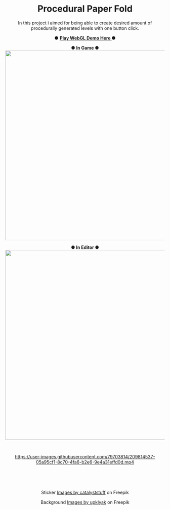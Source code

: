 <div align="center">

# Procedural Paper Fold

In this project i aimed for being able to create desired amount of procedurally generated levels with one button click.
 
● <a href= https://taskarafurkan.github.io/Procedural-Paper-Fold-Clone/> <b>Play WebGL Demo Here </b> </a> ● <br>
  
<b>● In Game ●</b> <br>
<img src="https://user-images.githubusercontent.com/79703814/209814123-747df75c-1797-4817-88eb-41811d195fd0.gif" width="600" height="600"/>

<b>● In Editor ●</b> <br>
<img src="https://user-images.githubusercontent.com/79703814/209814374-a16cd168-b00c-4bbb-bec5-47f8ea2217b5.gif" width="600" height="600"/>
 
<br>

https://user-images.githubusercontent.com/79703814/209814537-05a95cf1-8c70-4fa6-b2e6-9e4a31effd0d.mp4

<br><br><br>

Sticker
<a href="https://www.freepik.com/free-vector/cute-teddy-bear-waving-hand-cartoon-icon-illustration_12681152.htm#&position=3&from_view=author">Images by catalyststuff</a> on Freepik <br>

Background
<a href="https://www.freepik.com/free-vector/textures-wood-parquet-herringbone-rectangle-flooring-game-background-vector-cartoon-seamless-patterns-top-view-wooden-laminate-old-vintage-floor-surface-from-timber-boards_21957277.htm#query=floor%20texture&position=4&from_view=author">Images by upklyak</a> on Freepik <br>

</div>
